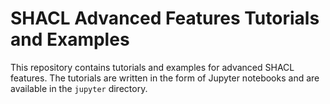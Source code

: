 # SHACL Advanced Features Tutorials and Examples

This repository contains tutorials and examples for advanced SHACL features. The tutorials are written in the form of Jupyter notebooks and are available in the `jupyter` directory.